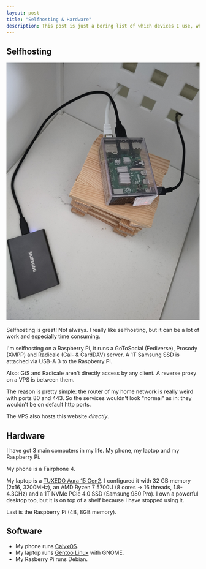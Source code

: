```yaml
---
layout: post
title: "Selfhosting & Hardware"
description: This post is just a boring list of which devices I use, what software runs on them and how exactly I host the services.
---
```


## Selfhosting

![A Raspberry Pi on top of a tiny wooden tower in a white box. A SSD is connected via USB-A 3. Ethernet and power (USB-C) are connected and go through the back of the white box.](/assets/images/RaspberryPi.jpg)

Selfhosting is great! Not always. I really like selfhosting, but it can be a lot of work and especially time consuming.

I'm selfhosting on a Raspberry Pi, it runs a GoToSocial (Fediverse), Prosody (XMPP) and Radicale (Cal- & CardDAV) server. A 1T Samsung SSD is attached via USB-A 3 to the Raspberry Pi.

Also: GtS and Radicale aren't directly access by any client. A reverse proxy on a VPS is between them.

The reason is pretty simple: the router of my home network is really weird with ports 80 and 443. So the services wouldn't look "normal" as in: they wouldn't be on default http ports.

The VPS also hosts this website *directly*.

## Hardware

I have got 3 main computers in my life. My phone, my laptop and my Raspberry Pi.

My phone is a Fairphone 4.

My laptop is a [TUXEDO Aura 15 Gen2](https://web.archive.org/web/20220315161215/https://www.tuxedocomputers.com/en/Linux-Hardware/Linux-Notebooks/15-16-inch/TUXEDO-Aura-15-Gen2.tuxedo). I configured it with 32 GB memory (2x16, 3200MHz), an AMD Ryzen 7 5700U (8 cores -> 16 threads, 1.8-4.3GHz) and a 1T NVMe PCIe 4.0 SSD (Samsung 980 Pro). I own a powerful desktop too, but it is on top of a shelf because I have stopped using it.

Last is the Raspberry Pi (4B, 8GB memory).

## Software

- My phone runs [CalyxOS](https://web.archive.org/web/20230723163708/https://calyxos.org/).
- My laptop runs [Gentoo Linux](https://web.archive.org/web/20221104101835/https://www.gentoo.org/) with GNOME. 
- My Rasberry Pi runs Debian.
